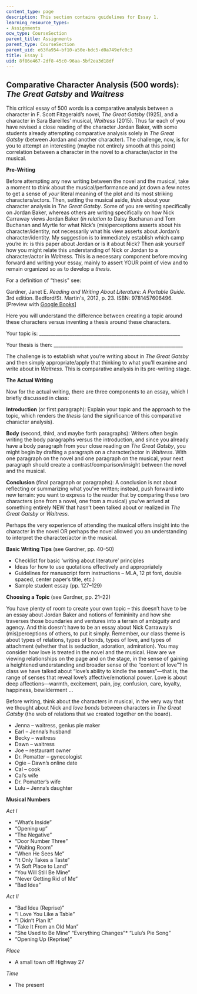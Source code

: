 ```yaml
---
content_type: page
description: This section contains guidelines for Essay 1.
learning_resource_types:
- Assignments
ocw_type: CourseSection
parent_title: Assignments
parent_type: CourseSection
parent_uid: e63fa954-bf10-a50e-bdc5-d0a749efc0c3
title: Essay 1
uid: 8f86e467-2df8-45c0-96aa-5bf2ea3d18df
---
```


Comparative Character Analysis (500 words): _The Great Gatsby_ and _Waitress_
-----------------------------------------------------------------------------

This critical essay of 500 words is a comparative analysis between a character in F. Scott Fitzgerald’s novel, _The Great Gatsby_ (1925), and a character in Sara Bareilles’ musical, _Waitress_ (2015). Thus far each of you have revised a close reading of the character Jordan Baker, with some students already attempting comparative analysis solely in _The Great Gatsby_ (between Jordan and another character). The challenge, now, is for you to attempt an interesting (maybe not entirely smooth at this point) correlation between a character in the novel to a character/actor in the musical.

**Pre-Writing**

Before attempting any new writing between the novel and the musical, take a moment to _think_ about the musical/performance and jot down a few notes to get a sense of _your_ literal meaning of the plot and its most striking characters/actors. Then, setting the musical aside, _think_ about your character analysis in _The Great Gatsby_. Some of you are writing specifically on Jordan Baker, whereas others are writing specifically on how Nick Carraway views Jordan Baker (_in relation to_ Daisy Buchanan and Tom Buchanan and Myrtle for what Nick’s (mis)perceptions asserts about his character/identity, not necessarily what his view asserts about Jordan’s character/identity. My suggestion is to immediately establish which camp you’re in: is this paper about Jordan or is it about Nick? Then ask yourself how you might relate this understanding of Nick or Jordan to a character/actor in _Waitress_. This is a necessary component before moving forward and writing your essay, mainly to assert YOUR point of view and to remain organized so as to develop a _thesis_.

For a definition of “thesis" see:

Gardner, Janet E. _Reading and Writing About Literature: A Portable Guide_. 3rd edition. Bedford/St. Martin's, 2012, p. 23. ISBN: 9781457606496. \[Preview with [Google Books](https://books.google.com/books?id=s97fQH3EdloC&lpg=PP1&dq=gardner%20reading%20and%20writing%20about%20literature&pg=PP1#v=onepage&q&f=false)\]

Here you will understand the difference between creating a topic around these characters versus inventing a thesis around these characters.

Your topic is: \_\_\_\_\_\_\_\_\_\_\_\_\_\_\_\_\_\_\_\_\_\_\_\_\_\_\_\_\_\_\_\_\_\_\_\_\_\_\_\_\_\_\_\_\_\_\_\_\_\_\_\_\_\_\_\_\_\_\_\_

Your thesis is then: \_\_\_\_\_\_\_\_\_\_\_\_\_\_\_\_\_\_\_\_\_\_\_\_\_\_\_\_\_\_\_\_\_\_\_\_\_\_\_\_\_\_\_\_\_\_\_\_\_\_\_\_\_\_\_

The challenge is to establish what you’re writing about in _The Great Gatsby_ and then simply appropriate/apply that thinking to what you’ll examine and write about in _Waitress_. This is comparative analysis in its pre-writing stage.

**The Actual Writing**

Now for the actual writing, there are three components to an essay, which I briefly discussed in class:

**Introduction** (or first paragraph): Explain your topic and the approach to the topic, which renders the _thesis_ (and the significance of this comparative character analysis).

**Body** (second, third, and maybe forth paragraphs): Writers often begin writing the body paragraphs versus the introduction, and since you already have a body paragraph from your close reading on _The Great Gatsby_, you might begin by drafting a paragraph on a character/actor in _Waitress_. With one paragraph on the novel and one paragraph on the musical, your next paragraph should create a contrast/comparison/insight between the novel and the musical.

**Conclusion** (final paragraph or paragraphs): A conclusion is not about reflecting or summarizing what you’ve written; instead, push forward into new terrain: you want to express to the reader that by comparing these two characters (one from a novel, one from a musical) you’ve arrived at something entirely NEW that hasn’t been talked about or realized in _The Great Gatsby_ or _Waitress_.

Perhaps the very experience of attending the musical offers insight into the character in the novel OR perhaps the novel allowed you an understanding to interpret the character/actor in the musical.

**Basic Writing Tips** (see Gardner, pp. 40–50)

*   Checklist for basic ‘writing about literature’ principles
*   Ideas for how to use quotations effectively and appropriately
*   Guidelines for manuscript form instructions – MLA, 12 pt font, double spaced, center paper’s title, etc.)
*   Sample student essay (pp. 127–129)

**Choosing a Topic** (see Gardner, pp. 21–22)

You have plenty of room to create your own topic – this doesn’t have to be an essay about Jordan Baker and notions of femininity and how she traverses those boundaries and ventures into a terrain of ambiguity and agency. And this doesn’t have to be an essay about Nick Carraway’s (mis)perceptions of others, to put it simply. Remember, our class theme is about types of relations, types of bonds, types of love, and types of attachment (whether that is seduction, adoration, admiration). You may consider how love is treated in the novel and the musical. How are we viewing relationships on the page and on the stage, in the sense of gaining a heightened understanding and broader sense of the “content of love”? In class we have talked about “love’s ability to kindle the senses”—that is, the range of senses that reveal love’s affective/emotional power. Love is about deep affections—warmth, excitement, pain, joy, confusion, care, loyalty, happiness, bewilderment ...

Before writing, think about the characters in musical, in the very way that we thought about Nick and _love bonds_ between characters in _The Great Gatsby_ (the web of relations that we created together on the board).

*   Jenna – waitress, genius pie maker
*   Earl – Jenna’s husband
*   Becky – waitress
*   Dawn – waitress
*   Joe – restaurant owner
*   Dr. Pomatter – gynecologist
*   Ogie – Dawn’s online date
*   Cal – cook
*   Cal’s wife
*   Dr. Pomatter’s wife
*   Lulu – Jenna’s daughter

**Musical Numbers**

_Act I_

*   “What’s Inside”
*   “Opening up”
*   “The Negative”
*   “Door Number Three”
*   “Waiting Room”
*   “When He Sees Me”
*   “It Only Takes a Taste”
*   “A Soft Place to Land”
*   “You Will Still Be Mine”
*   “Never Getting Rid of Me”
*   “Bad Idea”

_Act II_

*   “Bad Idea (Reprise)”
*   “I Love You Like a Table”
*   “I Didn’t Plan It”
*   “Take It From an Old Man”
*   “She Used to Be Mine”
“Everything Changes”*   “Lulu’s Pie Song”
*   “Opening Up (Reprise)”

_Place_

*   A small town off Highway 27

_Time_

*   The present